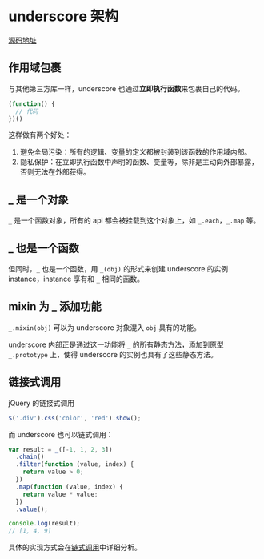 # underscore 架构

[源码地址](https://github.com/jashkenas/underscore/blob/master/underscore.js)

## 作用域包裹

与其他第三方库一样，underscore 也通过**立即执行函数**来包裹自己的代码。

```js
(function() {
  // 代码
})()
```

这样做有两个好处：

1. 避免全局污染：所有的逻辑、变量的定义都被封装到该函数的作用域内部。
2. 隐私保护：在立即执行函数中声明的函数、变量等，除非是主动向外部暴露，否则无法在外部获得。


## _ 是一个对象

`_` 是一个函数对象，所有的 api 都会被挂载到这个对象上，如 `_.each`，`_.map` 等。

## _ 也是一个函数

但同时，`_` 也是一个函数，用 `_(obj)` 的形式来创建 underscore 的实例 instance，instance 享有和 `_` 相同的函数。

## mixin 为 _ 添加功能

`_.mixin(obj)` 可以为 underscore 对象混入 `obj` 具有的功能。

underscore 内部正是通过这一功能将 `_` 的所有静态方法，添加到原型 `_.prototype` 上，使得 underscore 的实例也具有了这些静态方法。

## 链接式调用

jQuery 的链接式调用

```js
$('.div').css('color', 'red').show();
```

而 underscore 也可以链式调用：

```js
var result = _([-1, 1, 2, 3])
  .chain()
  .filter(function (value, index) {
    return value > 0;
  })
  .map(function (value, index) {
    return value * value;
  })
  .value();

console.log(result);
// [1, 4, 9]
```

具体的实现方式会在[链式调用](./Chaining/README)中详细分析。

